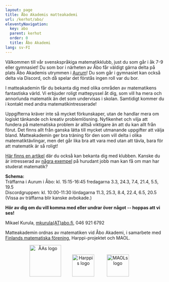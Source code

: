 ```yaml
---
layout: page
title: Åbo Akademis matteakademi
url: /kerhot/abo/
eleventyNavigation:
  key: abo
  parent: kerhot
  order: 0
  title: Åbo Akademi
lang: sv-FI
---
```


Välkommen till vår svenskspråkiga matematikklubb, just du som går i åk 7-9 eller gymnasiet! Du som bor i närheten av Åbo får väldigt gärna delta på plats Åbo Akademis utrymmen i [Aurum](https://goo.gl/maps/zhEhjtXCqMw8zhpZ8)! Du som går i gymnasiet kan också delta via Discord, och då spelar det förstås ingen roll var du bor.

I matteakademin får du bekanta dig med olika områden av matematikens fantastiska värld. Vi erbjuder roligt mattepyssel åt dig, som vill ha mera och annorlunda matematik än det som undervisas i skolan. Samtidigt kommer du i kontakt med andra matematikintresserade! 

Uppgifterna kräver inte så mycket förkunskaper, utan de handlar mera om logiskt tänkande och kreativ problemlösning. Nyfikenhet och vilja att fundera på matematiska problem är alltså viktigare än att du kan allt från förut. Det finns allt från ganska lätta till mycket utmanande uppgifter att välja bland. Matteakademin ger bra träning för den som vill delta i olika matematiktävlingar, men det går lika bra att vara med utan att tävla, bara för att matematik är så roligt!

[Här finns en artikel](https://dimensiolehti.fi/en-ny-matematikklubb-for-hela-svenskfinland/) där du också kan bekanta dig med klubben. Kanske du är intresserad av [några exempel](https://abomatematiker.wordpress.com/) på hurudant jobb man kan få om man har studerat matematik?

**Schema:**<br>
Träffarna i Aurum i Åbo: kl. 15:15-16:45 fredagarna 3.3, 24.3, 7.4, 21.4, 5.5, 19.5 <br>
Discordgruppen: kl. 10:00-11:30 lördagarna 11.3, 25.3, 8.4, 22.4, 6.5, 20.5 <br>
(Vissa av träffarna blir kanske avbokade.)<br>

**Hör av dig om du vill komma med eller undrar över något -- hoppas att vi ses!** 

Mikael Kurula, [mkurula(AT)abo.fi](mailto:mkurula(AT)abo.fi), 046 921 6792<br>

Matteakademin ordnas av matematiken vid Åbo Akademi, i samarbete med [Finlands matematiska förening](https://matematiikkakilpailut.fi/), Harppi-projektet och MAOL.

<p align="center">
<a href="https://www.abo.fi/amnen/matematik/" style="text-decoration:none" target="_blank"><img src="https://matematiikkakilpailut.fi/kerhot/abo/%C3%85A%20logo.svg" alt="ÅAs logo" height="100"/></a>&nbsp;&nbsp;&nbsp;&nbsp;&nbsp;&nbsp;&nbsp;&nbsp;
<a href="https://www.mayk.fi/matematiikkalukio/kehitys/harppi-artikkelit/" style="text-decoration:none" target="_blank"><img src="https://matematiikkakilpailut.fi/kerhot/abo/Harppi%20logo.png" alt="Harppis logo" height="70"/></a> &nbsp;&nbsp;&nbsp;&nbsp;&nbsp;&nbsp;&nbsp;&nbsp;
<a href="https://maol.fi/sv/framsida/" style="text-decoration:none" target="_blank"><img src="https://matematiikkakilpailut.fi/kerhot/abo/MAOL%20logo.svg" alt="MAOLs logo" height="70"/></a> &nbsp;&nbsp;&nbsp;&nbsp;&nbsp;&nbsp;&nbsp;&nbsp;
</p>
